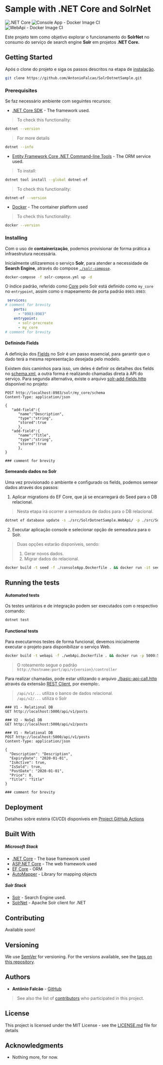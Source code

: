 # Sample with .NET Core and SolrNet

![.NET Core](https://github.com/AntonioFalcao/SolrDotnetSample/workflows/.NET%20Core/badge.svg?branch=master)
![Console App - Docker Image CI](https://github.com/AntonioFalcao/SolrDotnetSample/workflows/Console%20App%20-%20Docker%20Image%20CI/badge.svg?branch=master)
![WebApi - Docker Image CI](https://github.com/AntonioFalcao/SolrDotnetSample/workflows/WebApi%20-%20Docker%20Image%20CI/badge.svg?branch=master)

Este projeto tem como objetivo explorar o funcionamento do **SolrNet** no consumo do serviço de search engine **Solr** em projetos .**NET Core.**

## Getting Started

Após o clone do projeto e siga os passos descritos na etapa de [instalação](#installing). 

 ```bash
 git clone https://github.com/AntonioFalcao/SolrDotnetSample.git
 ```

### Prerequisites

Se faz necessário ambiente com seguintes recursos:

* [.NET Core SDK](https://dotnet.microsoft.com/download) - The framework used.

> To check this functionality:

```bash
dotnet --version
```
> For more details
```bash
dotnet --info
```
* [Entity Framework Core .NET Command-line Tools](https://docs.microsoft.com/en-us/ef/core/miscellaneous/cli/dotnet/) - The ORM service used.
> To install:
```bash
dotnet tool install --global dotnet-ef
```
> To check this functionality:
```bash
dotnet-ef --version
```
* [Docker](https://www.docker.com/) - The container platform used
> To check this functionality:
```bash
docker --version
```
### Installing

Com o uso de **containerização**, podemos provisionar de forma prática a infraestrutura necessária.

Inicialmente utilizaremos o serviço **Solr**, para atender a necessidade de **Search Engine**, através do compose [`./solr-compose`](./solr-compose.yml).

```bash
docker-compose -f solr-compose.yml up -d
```

O índice padrão, referido como [Core](https://lucene.apache.org/solr/guide/6_6/solr-cores-and-solr-xml.html) pelo Solr está definido como `my_core` no `entrypoint`, assim como o mapeamento de porta padrão `8983:8983`:

```yaml
 services: 
# comment for brevity
    ports:
      - "8983:8983"
    entrypoint:
      - solr-precreate
      - my_core
# comment for brevity
```
#### Definindo Fields

A definição dos [Fields](https://lucene.apache.org/solr/guide/6_6/field-type-definitions-and-properties.html#field-type-definitions-and-properties) no Solr é um passo essencial, para garantir que o dado terá a mesma representação desejada pelo modelo.

Existem dois caminhos para isso, um deles é definir os detalhes dos fields no [schema.xml](https://lucene.apache.org/solr/guide/6_6/field-type-definitions-and-properties.html#FieldTypeDefinitionsandProperties-FieldTypeDefinitionsinschema.xml), a outra forma é realizando chamadas direta à API do serviço. Para segunda alternativa, existe o arquivo [solr-add-fields.http](./solr-add-fields.http) disponível no projeto:

```http request
POST http://localhost:8983/solr/my_core/schema
Content-Type: application/json

{
   "add-field":{
      "name":"Description",
      "type":"string",
      "stored":true
      },
   "add-field":{
      "name":"Title",
      "type":"string",
      "stored":true
      },
}

### comment for brevity
```
#### Semeando dados no Solr

Uma vez provisionado o ambiente e configurado os fields, podemos semear dados através dos passos:

 1.  Aplicar migrations do EF Core, que já se encarregará do Seed para o DB relacional.
 > Nesta etapa irá ocorrer a semeadura de dados para o DB relacional. 
```bash
dotnet ef database update -s ./src/SolrDotnetSample.WebApi/ -p ./src/SolrDotnetSample.Repositories/
```
 2. Executar aplicação console e selecionar opção de semeadura para o Solr.
> Duas opções estarão disponíveis, sendo: 
>1. Gerar novos dados.
>2. Migrar dados do relacional. 
```bash
docker build -t seed -f ./consoleApp.Dockerfile . && docker run -it seed
```
## Running the tests

#### Automated tests
Os testes unitários e de integração podem ser executados com o respectivo comando:
```bash
dotnet test
```
#### Functional tests
Para executarmos testes de forma funcional, devemos inicialmente executar o projeto para disponibilizar o serviço Web. 

```bash
docker build -t webapi -f ./webApi.Dockerfile . && docker run -p 5000:5000 webapi 
```

> O roteamento segue o padrão `http://hostname:port/api/v{version}/controller`

Para realizar chamadas, pode estar utilizando o arquivo [./basic-api-call.http](./basic-api-call.http) através da extensão [REST Client](https://marketplace.visualstudio.com/items?itemName=humao.rest-client), por exemplo:.

> `/api/v1/...` utiliza o banco de dados relacional.     
> `/api/v2/...` utiliza o Solr

```http request
### V1 - Relational DB
GET http://localhost:5000/api/v1/posts

### V2 - NoSql DB
GET http://localhost:5000/api/v2/posts

### V1 - Relational DB
POST http://localhost:5000/api/v1/posts
Content-Type: application/json

{
  "Description": "Description",
  "ExpiryDate": "2020-01-01",
  "IsActive": true,
  "IsSold": true,
  "PostDate": "2020-01-01",
  "Price": 0,
  "Title": "Title"
}

### comment for brevity
```
## Deployment

Detalhes sobre esteira (CI/CD) disponíveis em [Project GitHub Actions](https://github.com/AntonioFalcao/SolrDotnetSample/actions)

## Built With

##### Microsoft Stack
* [.NET Core](https://dotnet.microsoft.com/) - The base framework used
* [ASP.NET Core](https://docs.microsoft.com/en-us/aspnet/core/?view=aspnetcore-3.1) - The web framework used
* [EF Core](https://docs.microsoft.com/en-us/ef/core/get-started/?tabs=netcore-cli) - ORM
* [AutoMapper](https://automapper.org/) - Library for mapping objects

##### Solr Stack
* [Solr](https://www.google.com/url?sa=t&rct=j&q=&esrc=s&source=web&cd=&cad=rja&uact=8&ved=2ahUKEwiT8fiYgdDpAhVMILkGHRapBdwQFjAAegQICBAC&url=https%3A%2F%2Flucene.apache.org%2Fsolr%2F&usg=AOvVaw220ce7CtImnLrhaQpO1SO2) - Search Engine used.
* [SolrNet](https://github.com/SolrNet/SolrNet/) - Apache Solr client for .NET

## Contributing

Available soon! 

## Versioning

We use [SemVer](http://semver.org/) for versioning. For the versions available, see the [tags on this repository](https://github.com/AntonioFalcao/SolrDotnetSample/tags). 

## Authors

* **Antônio Falcão** - [GitHub](https://github.com/AntonioFalcao)

> See also the list of [contributors](https://github.com/AntonioFalcao/SolrDotnetSample/graphs/contributors) who participated in this project.

## License

This project is licensed under the MIT License - see the [LICENSE.md](LICENSE.md) file for details

## Acknowledgments

* Nothing more, for now.